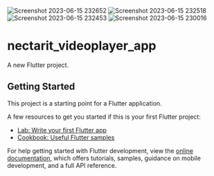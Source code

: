 ![Screenshot 2023-06-15 232652](https://github.com/JAFISM/nectarIt_videoplayer_app/assets/118643226/c58b762c-7bee-4134-afe9-e6291e20e783)
![Screenshot 2023-06-15 232518](https://github.com/JAFISM/nectarIt_videoplayer_app/assets/118643226/1fe0f480-dbf5-4f96-a376-1610357110b6)
![Screenshot 2023-06-15 232453](https://github.com/JAFISM/nectarIt_videoplayer_app/assets/118643226/b11c1bcb-a716-41ad-908a-08493c3f63d2)
![Screenshot 2023-06-15 230016](https://github.com/JAFISM/nectarIt_videoplayer_app/assets/118643226/3fea8740-6651-4d98-8799-e9a3f97f1877)
# nectarit_videoplayer_app

A new Flutter project.

## Getting Started

This project is a starting point for a Flutter application.

A few resources to get you started if this is your first Flutter project:

- [Lab: Write your first Flutter app](https://docs.flutter.dev/get-started/codelab)
- [Cookbook: Useful Flutter samples](https://docs.flutter.dev/cookbook)

For help getting started with Flutter development, view the
[online documentation](https://docs.flutter.dev/), which offers tutorials,
samples, guidance on mobile development, and a full API reference.
